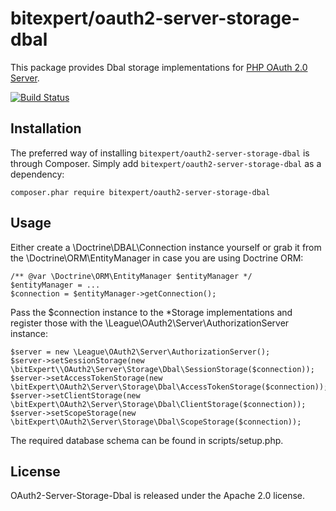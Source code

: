 # bitexpert/oauth2-server-storage-dbal
This package provides Dbal storage implementations for [PHP OAuth 2.0 Server](https://github.com/thephpleague/oauth2-server).

[![Build Status](https://travis-ci.org/bitExpert/oauth2-server-storage-dbal.svg?branch=master)](https://travis-ci.org/bitExpert/oauth2-server-storage-dbal)

Installation
------------

The preferred way of installing `bitexpert/oauth2-server-storage-dbal` is through Composer. Simply add 
`bitexpert/oauth2-server-storage-dbal` as a dependency:

```
composer.phar require bitexpert/oauth2-server-storage-dbal
```

Usage
-----

Either create a \Doctrine\DBAL\Connection instance yourself or grab it from the \Doctrine\ORM\EntityManager in case
you are using Doctrine ORM:

```
/** @var \Doctrine\ORM\EntityManager $entityManager */
$entityManager = ...
$connection = $entityManager->getConnection();
```

Pass the $connection instance to the *Storage implementations and register those with the \League\OAuth2\Server\AuthorizationServer
instance:

```
$server = new \League\OAuth2\Server\AuthorizationServer();
$server->setSessionStorage(new \bitExpert\\OAuth2\Server\Storage\Dbal\SessionStorage($connection));
$server->setAccessTokenStorage(new \bitExpert\OAuth2\Server\Storage\Dbal\AccessTokenStorage($connection));
$server->setClientStorage(new \bitExpert\OAuth2\Server\Storage\Dbal\ClientStorage($connection));
$server->setScopeStorage(new \bitExpert\OAuth2\Server\Storage\Dbal\ScopeStorage($connection));
```

The required database schema can be found in scripts/setup.php.

License
-------

OAuth2-Server-Storage-Dbal is released under the Apache 2.0 license.
